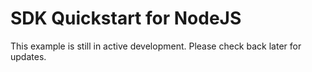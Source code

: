 # SDK Quickstart for NodeJS <!-- omit in toc -->

This example is still in active development.  Please check back later for updates.
